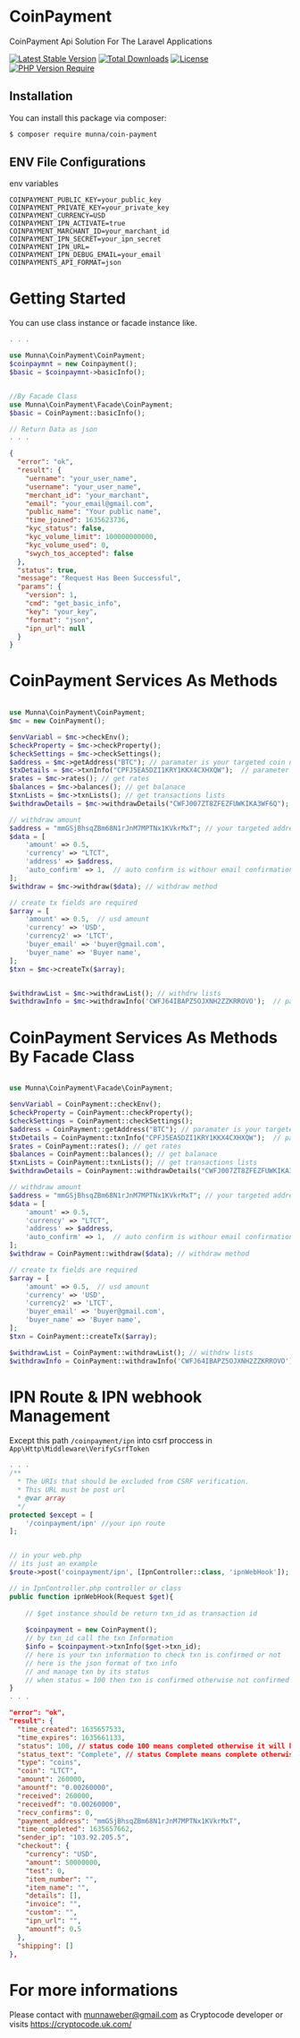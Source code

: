 # CoinPayment
CoinPayment Api Solution For The Laravel Applications

[![Latest Stable Version](http://poser.pugx.org/munna/coin-payment/v)](https://packagist.org/packages/munna/coin-payment) 
[![Total Downloads](http://poser.pugx.org/munna/coin-payment/downloads)](https://packagist.org/packages/munna/coin-payment) 
[![License](http://poser.pugx.org/munna/coin-payment/license)](https://packagist.org/packages/munna/coin-payment) 
[![PHP Version Require](http://poser.pugx.org/munna/coin-payment/require/php-7.2)](https://packagist.org/packages/munna/coin-payment)


## Installation
You can install this package via composer:
```bash
$ composer require munna/coin-payment
```

## ENV File Configurations
env variables
```env
COINPAYMENT_PUBLIC_KEY=your_public_key
COINPAYMENT_PRIVATE_KEY=your_private_key
COINPAYMENT_CURRENCY=USD
COINPAYMENT_IPN_ACTIVATE=true
COINPAYMENT_MARCHANT_ID=your_marchant_id
COINPAYMENT_IPN_SECRET=your_ipn_secret
COINPAYMENT_IPN_URL=
COINPAYMENT_IPN_DEBUG_EMAIL=your_email
COINPAYMENTS_API_FORMAT=json
```

# Getting Started
You can use class instance or facade instance like.
```php
. . .

use Munna\CoinPayment\CoinPayment;
$coinpaymnt = new Coinpayment();
$basic = $coinpaymnt->basicInfo();


//By Facade Class
use Munna\CoinPayment\Facade\CoinPayment;
$basic = CoinPayment::basicInfo();

// Return Data as json
. . .
```

```json
{
  "error": "ok",
  "result": {
    "uername": "your_user_name",
    "username": "your_user_name",
    "merchant_id": "your_marchant",
    "email": "your_email@gmail.com",
    "public_name": "Your public name",
    "time_joined": 1635623736,
    "kyc_status": false,
    "kyc_volume_limit": 100000000000,
    "kyc_volume_used": 0,
    "swych_tos_accepted": false
  },
  "status": true,
  "message": "Request Has Been Successful",
  "params": {
    "version": 1,
    "cmd": "get_basic_info",
    "key": "your_key",
    "format": "json",
    "ipn_url": null
  }
}
```


# CoinPayment Services As Methods
```php

use Munna\CoinPayment\CoinPayment;
$mc = new CoinPayment();

$envVariabl = $mc->checkEnv();
$checkProperty = $mc->checkProperty();
$checkSettings = $mc->checkSettings();
$address = $mc->getAddress("BTC"); // paramater is your targeted coin name
$txDetails = $mc->txnInfo("CPFJ5EA5DZI1KRY1KKX4CXHXQW");  // parameter is txn id
$rates = $mc->rates(); // get rates
$balances = $mc->balances(); // get balanace
$txnLists = $mc->txnLists(); // get transactions lists
$withdrawDetails = $mc->withdrawDetails("CWFJ007ZT8ZFEZFUWKIKA3WF6Q");  // parameter is withdraw id

// withdraw amount
$address = "mmGSjBhsqZBm68N1rJnM7MPTNx1KVkrMxT"; // your targeted address
$data = [ 
    'amount' => 0.5,
    'currency' => "LTCT",
    'address' => $address,
    'auto_confirm' => 1,  // auto confirm is withour email confirmation, 0 for email confirmation
];
$withdraw = $mc->withdraw($data); // withdraw method

// create tx fields are required
$array = [
    'amount' => 0.5,  // usd amount
    'currency' => 'USD',
    'currency2' => 'LTCT',
    'buyer_email' => 'buyer@gmail.com',
    'buyer_name' => 'Buyer name',
];
$txn = $mc->createTx($array);


$withdrawList = $mc->withdrawList(); // withdrw lists
$withdrawInfo = $mc->withdrawInfo('CWFJ64IBAPZ5OJXNH2ZZKRROVO');  // parameter is withdraw id

```




# CoinPayment Services As Methods By Facade Class
```php

use Munna\CoinPayment\Facade\CoinPayment;

$envVariabl = CoinPayment::checkEnv();
$checkProperty = CoinPayment::checkProperty();
$checkSettings = CoinPayment::checkSettings();
$address = CoinPayment::getAddress("BTC"); // paramater is your targeted coin name
$txDetails = CoinPayment::txnInfo("CPFJ5EA5DZI1KRY1KKX4CXHXQW");  // parameter is txn id
$rates = CoinPayment::rates(); // get rates
$balances = CoinPayment::balances(); // get balanace
$txnLists = CoinPayment::txnLists(); // get transactions lists
$withdrawDetails = CoinPayment::withdrawDetails("CWFJ007ZT8ZFEZFUWKIKA3WF6Q");  // parameter is withdraw id

// withdraw amount
$address = "mmGSjBhsqZBm68N1rJnM7MPTNx1KVkrMxT"; // your targeted address
$data = [ 
    'amount' => 0.5,
    'currency' => "LTCT",
    'address' => $address,
    'auto_confirm' => 1,  // auto confirm is withour email confirmation, 0 for email confirmation
];
$withdraw = CoinPayment::withdraw($data); // withdraw method

// create tx fields are required
$array = [
    'amount' => 0.5,  // usd amount
    'currency' => 'USD',
    'currency2' => 'LTCT',
    'buyer_email' => 'buyer@gmail.com',
    'buyer_name' => 'Buyer name',
];
$txn = CoinPayment::createTx($array);

$withdrawList = CoinPayment::withdrawList(); // withdrw lists
$withdrawInfo = CoinPayment::withdrawInfo('CWFJ64IBAPZ5OJXNH2ZZKRROVO');  // parameter is withdraw id

```




# IPN Route & IPN webhook Management
Except this path `/coinpayment/ipn` into csrf proccess in `App\Http\Middleware\VerifyCsrfToken` 
```php
. . .
/**
  * The URIs that should be excluded from CSRF verification.
  * This URL must be post url
  * @var array
  */
protected $except = [
    '/coinpayment/ipn' //your ipn route
]; 


// in your web.php
// its just an example
$route->post('coinpayment/ipn', [IpnController::class, 'ipnWebHook']);

// in IpnController.php controller or class
public function ipnWebHook(Request $get){
    
    // $get instance should be return txn_id as transaction id
    
    $coinpayment = new CoinPayment();    
    // by txn_id call the txn Information
    $info = $coinpayment->txnInfo($get->txn_id);
    // here is your txn information to check txn is confirmed or not
    // here is the json format of txn info
    // and manage txn by its status
    // when status = 100 then txn is confirmed otherwise not confirmed
}
. . .
```

```json
"error": "ok",
"result": {
  "time_created": 1635657533,
  "time_expires": 1635661133,
  "status": 100, // status code 100 means completed otherwise it will be 0
  "status_text": "Complete", // status Complete means complete otherwise Waiting for buyer fund...
  "type": "coins",
  "coin": "LTCT",
  "amount": 260000,
  "amountf": "0.00260000",
  "received": 260000,
  "receivedf": "0.00260000",
  "recv_confirms": 0,
  "payment_address": "mmGSjBhsqZBm68N1rJnM7MPTNx1KVkrMxT",
  "time_completed": 1635657662,
  "sender_ip": "103.92.205.5",
  "checkout": {
    "currency": "USD",
    "amount": 50000000,
    "test": 0,
    "item_number": "",
    "item_name": "",
    "details": [],
    "invoice": "",
    "custom": "",
    "ipn_url": "",
    "amountf": 0.5
  },
  "shipping": []
},
```

# For more informations
Please contact with munnaweber@gmail.com as Cryptocode developer or visits https://cryptocode.uk.com/
